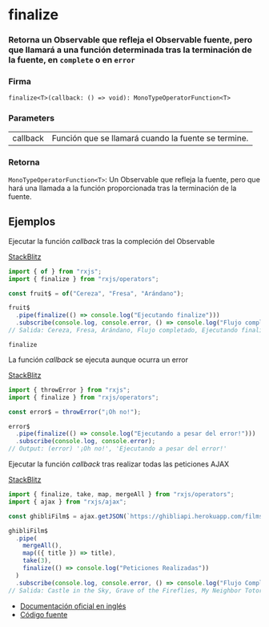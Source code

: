 # finalize

### Retorna un Observable que refleja el Observable fuente, pero que llamará a una función determinada tras la terminación de la fuente, en <code>complete</code> o en <code>error</code>

### Firma

`finalize<T>(callback: () => void): MonoTypeOperatorFunction<T>`

### Parameters

<table>
<tr><td>callback</td><td>Función que se llamará cuando la fuente se termine.</td></tr>
</table>

### Retorna

`MonoTypeOperatorFunction<T>`: Un Observable que refleja la fuente, pero que hará una llamada a la función proporcionada tras la terminación de la fuente.

## Ejemplos

Ejecutar la función _callback_ tras la compleción del Observable

[StackBlitz](https://stackblitz.com/edit/rxjs-finalize-1?file=index.html)

```javascript
import { of } from "rxjs";
import { finalize } from "rxjs/operators";

const fruit$ = of("Cereza", "Fresa", "Arándano");

fruit$
  .pipe(finalize(() => console.log("Ejecutando finalize")))
  .subscribe(console.log, console.error, () => console.log("Flujo completado"));
// Salida: Cereza, Fresa, Arándano, Flujo completado, Ejecutando finalize
```

`finalize`

La función _callback_ se ejecuta aunque ocurra un error

[StackBlitz](https://stackblitz.com/edit/rxjs-finalize-2?file=index.ts)

```javascript
import { throwError } from "rxjs";
import { finalize } from "rxjs/operators";

const error$ = throwError("¡Oh no!");

error$
  .pipe(finalize(() => console.log("Ejecutando a pesar del error!")))
  .subscribe(console.log, console.error);
// Output: (error) '¡Oh no!', 'Ejecutando a pesar del error!'
```

Ejecutar la función _callback_ tras realizar todas las peticiones AJAX

[StackBlitz](https://stackblitz.com/edit/rxjs-finalize-3?file=index.ts)

```javascript
import { finalize, take, map, mergeAll } from "rxjs/operators";
import { ajax } from "rxjs/ajax";

const ghibliFilm$ = ajax.getJSON(`https://ghibliapi.herokuapp.com/films/`);

ghibliFilm$
  .pipe(
    mergeAll(),
    map(({ title }) => title),
    take(3),
    finalize(() => console.log("Peticiones Realizadas"))
  )
  .subscribe(console.log, console.error, () => console.log("Flujo Completado"));
// Salida: Castle in the Sky, Grave of the Fireflies, My Neighbor Totoro, Flujo Completado, Peticiones Realizadas
```

- [Documentación oficial en inglés](https://rxjs-dev.firebaseapp.com/api/operators/finalize)
- [Código fuente](https://github.com/ReactiveX/rxjs/blob/master/src/internal/operators/finalize.ts)
